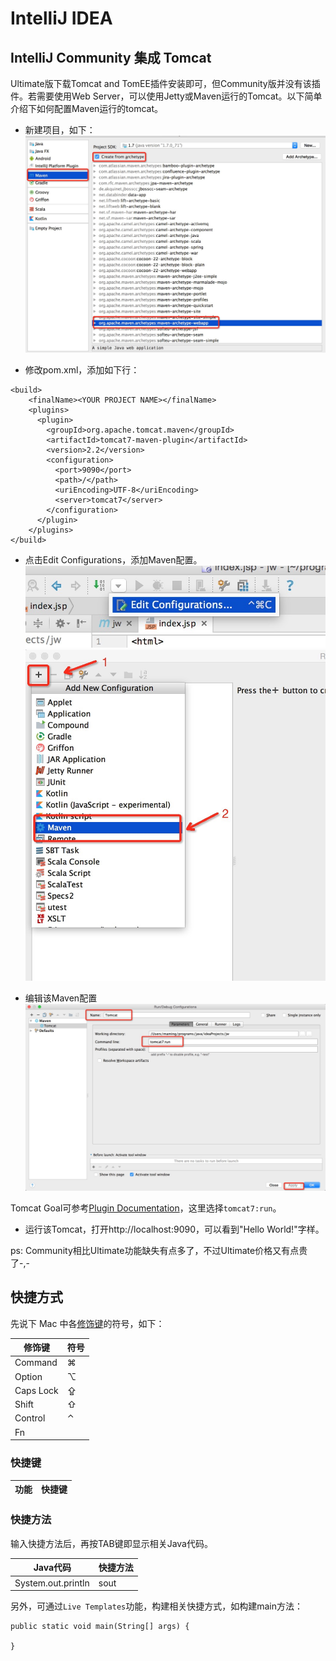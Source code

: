 # IntelliJ IDEA

## IntelliJ Community 集成 Tomcat
Ultimate版下载Tomcat and TomEE插件安装即可，但Community版并没有该插件。若需要使用Web Server，可以使用Jetty或Maven运行的Tomcat。以下简单介绍下如何配置Maven运行的tomcat。

- 新建项目，如下：
![create_new_project](img/intellij/mvn_tomcat_new.jpg)

- 修改pom.xml，添加如下行：
```
<build>
    <finalName><YOUR PROJECT NAME></finalName>
    <plugins>
      <plugin>
        <groupId>org.apache.tomcat.maven</groupId>
        <artifactId>tomcat7-maven-plugin</artifactId>
        <version>2.2</version>
        <configuration>
          <port>9090</port>
          <path>/</path>
          <uriEncoding>UTF-8</uriEncoding>
          <server>tomcat7</server>
        </configuration>
      </plugin>
    </plugins>
</build>
```

- 点击Edit Configurations，添加Maven配置。
![edit_configurations](img/intellij/mvn_tomcat_edit_con.jpg)
![add_mvn](img/intellij/mvn_tomcat_add.jpg)

- 编辑该Maven配置
![maven_conf](img/intellij/mvn_tomcat_conf.jpg)

Tomcat Goal可参考[Plugin Documentation](http://tomcat.apache.org/maven-plugin-2.2/tomcat7-maven-plugin/plugin-info.html)，这里选择`tomcat7:run`。

- 运行该Tomcat，打开http://localhost:9090，可以看到"Hello World!"字样。

ps: Community相比Ultimate功能缺失有点多了，不过Ultimate价格又有点贵了-,-

## 快捷方式

先说下 Mac 中各[修饰键](https://support.apple.com/zh-cn/HT201236)的符号，如下：

 修饰键  |  符号
---------|----------
 Command | ⌘
 Option | ⌥
 Caps Lock | ⇪
 Shift | ⇧
 Control | ⌃
 Fn |   |


### 快捷键

  功能      |  快捷键
------------|----------------



### 快捷方法
输入快捷方法后，再按TAB键即显示相关Java代码。

  Java代码            | 快捷方法        
----------------------|----------------
 System.out.println   |  sout           


另外，可通过`Live Templates`功能，构建相关快捷方式，如构建main方法：
```
public static void main(String[] args) {

}
```
